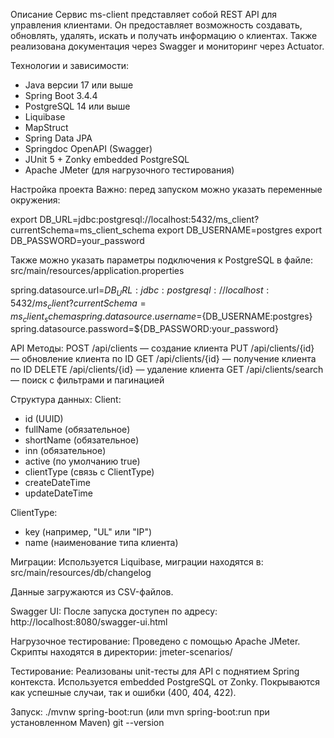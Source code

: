 
Описание
Сервис ms-client представляет собой REST API для управления клиентами. Он предоставляет возможность создавать, обновлять, удалять, искать и получать информацию о клиентах. Также реализована документация через Swagger и мониторинг через Actuator.

Технологии и зависимости:
+ Java версии 17 или выше
+ Spring Boot 3.4.4
+ PostgreSQL 14 или выше
+ Liquibase
+ MapStruct
+ Spring Data JPA
+ Springdoc OpenAPI (Swagger)
+ JUnit 5 + Zonky embedded PostgreSQL
+ Apache JMeter (для нагрузочного тестирования)

Настройка проекта
Важно: перед запуском можно указать переменные окружения:

export DB_URL=jdbc:postgresql://localhost:5432/ms_client?currentSchema=ms_client_schema
export DB_USERNAME=postgres
export DB_PASSWORD=your_password

Также можно указать параметры подключения к PostgreSQL в файле:
src/main/resources/application.properties

spring.datasource.url=${DB_URL:jdbc:postgresql://localhost:5432/ms_client?currentSchema=ms_client_schema}
spring.datasource.username=${DB_USERNAME:postgres}
spring.datasource.password=${DB_PASSWORD:your_password}

API Методы:
POST /api/clients — создание клиента
PUT /api/clients/{id} — обновление клиента по ID
GET /api/clients/{id} — получение клиента по ID
DELETE /api/clients/{id} — удаление клиента
GET /api/clients/search — поиск с фильтрами и пагинацией

Структура данных:
Client:
- id (UUID)
- fullName (обязательное)
- shortName (обязательное)
- inn (обязательное)
- active (по умолчанию true)
- clientType (связь с ClientType)
- createDateTime
- updateDateTime

ClientType:
- key (например, "UL" или "IP")
- name (наименование типа клиента)

Миграции:
Используется Liquibase, миграции находятся в:
src/main/resources/db/changelog

Данные загружаются из CSV-файлов.

Swagger UI:
После запуска доступен по адресу:
http://localhost:8080/swagger-ui.html

Нагрузочное тестирование:
Проведено с помощью Apache JMeter. Скрипты находятся в директории:
jmeter-scenarios/

Тестирование:
Реализованы unit-тесты для API с поднятием Spring контекста.
Используется embedded PostgreSQL от Zonky.
Покрываются как успешные случаи, так и ошибки (400, 404, 422).

Запуск:
./mvnw spring-boot:run (или mvn spring-boot:run при установленном Maven)
git --version
